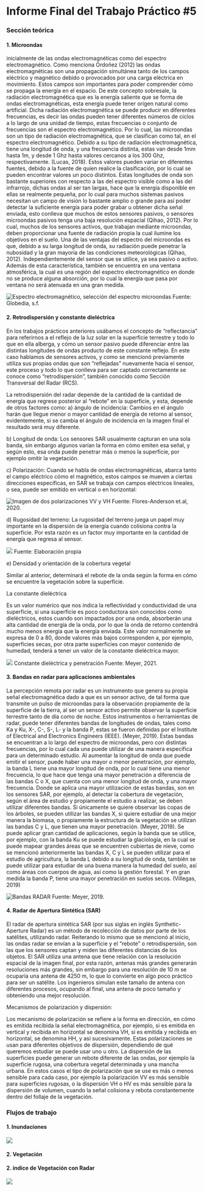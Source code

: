 <h1>Informe Final del Trabajo Práctico <strong>#5</strong></h1>

<h3>Sección teórica</h3>

<h4>1. Microondas</h4>
<p>inicialmente de las ondas electromagnéticas como del espectro electromagnético. Como menciona Ordoñez (2012) las ondas electromagnéticas son una propagación simultánea tanto de los campos eléctrico y magnético debido o provocados por una carga eléctrica en movimiento. Estos campos son importantes para poder comprender cómo se propaga la energía en el espacio.  De este concepto sobresale, la radiación electromagnética que es la energía saliente que se forma de ondas electromagnéticas, esta energía puede tener origen natural como artificial. Dicha radiación electromagnética se puede producir en diferentes frecuencias, es decir las ondas pueden tener diferentes números de ciclos a lo largo de una unidad de tiempo, estas frecuencias o conjunto de frecuencias son el espectro electromagnético.
Por lo cual, las microondas son un tipo de radiación electromagnética, que se clasifican como tal, en el espectro electromagnético. Debido a su tipo de radiación electromagnética, tiene una longitud de onda, y una frecuencia distinta, estas van desde 1mm hasta 1m, y desde 1 Ghz hasta valores cercanos a los 300 Ghz, respectivamente. (Lucas, 2018). Estos valores pueden variar en diferentes fuentes, debido a la fuente de quien realice la clasificación, por lo cual se pueden encontrar valores un poco distintos. Estas longitudes de onda son bastante superiores con respecto a las del espectro visible como a las del infrarrojo, dichas ondas al ser tan largas, hace que la energía disponible en ellas se realmente pequeña, por lo cual para muchos sistemas pasivos necesitan un campo de visión lo bastante amplio o grande para así poder detectar la suficiente energía para poder grabar u obtener dicha señal enviada, esto conlleva que muchos de estos sensores pasivos, o sensores microondas pasivos tenga una baja resolución espacial (Qihao, 2012).
Por lo cual, muchos de los sensores activos, que trabajan mediante microondas, deben proporcionar una fuente de radiación propia la cual ilumine los objetivos en el suelo. Una de las ventajas del espectro del microondas es que, debido a su larga longitud de onda, su radiación puede penetrar la nubosidad y la gran mayoría de las condiciones meteorológicas (Qihao, 2012). Independientemente del sensor que se utilice, ya sea pasivo o activo. Además de esta característica, también se encuentra en una ventana atmosférica, la cual es una región del espectro electromagnético en donde no se produce alguna absorción, por lo cual la energía que pasa por ventana no será atenuada en una gran medida. 
</p>

 <img src="https://github.com/David-young99/TP5/blob/6048aed410217c57cea4b495996608def113549d/fto_espectro1.jpg" alt="Espectro electromagnético, selección del espectro microondas"></img>
 Fuente: Globedia, s.f.
 
<h4>2. Retrodispersión  y constante dieléctrica</h4>
<p>En los trabajos prácticos anteriores usábamos el concepto de “reflectancia” para referirnos a el reflejo de la luz solar en la superficie terrestre y todo lo que en ella alberga, y cómo un sensor pasivo puede diferenciar entre las distintas longitudes de ondas producto de este constante reflejo. En este caso hablamos de sensores activos, y como se mencionó previamente utiliza sus propias ondas que son “reflejadas” nuevamente hacia el sensor, este proceso y todo lo que conlleva para ser captado correctamente se conoce como “retrodispersión”, también conocido como Sección Transversal del Radar (RCS). 

La retrodispersión del radar depende de la cantidad de la cantidad de energía que regrese posterior al “rebote” en la superficie, y esta, depende de otros factores como:
 a) ángulo de incidencia: Cambios en el ángulo harán que llegue menor o mayor cantidad de energía de retorno al sensor, evidentemente, si se cambia el ángulo de incidencia en la imagen final el resultado será muy diferente.

b) Longitud de onda: Los sensores SAR usualmente capturan en una sola banda, sin embargo algunos varían la forma en cómo emiten esa señal, y según esto, esa onda puede penetrar más o menos la superficie, por ejemplo omitir la vegetación. 

c) Polarización: Cuando se habla de ondas electromagnéticas, abarca tanto el campo eléctrico cómo el magnético, estos campos se mueven a ciertas direcciones específicas, en SAR se trabaja con campos eléctricos lineales, o sea, puede ser emitido en vertical o en horizontal:

 <img src="https://github.com/David-young99/TP5/blob/main/a.jpg" alt="Imagen de dos polarizaciones VV y VH"></img>
 Fuente: Flores-Anderson et.al, 2020.
 
d) Rugosidad del terreno: La rugosidad del terreno juega un papel muy importante en la dispersión de la energía cuando colisiona contra la superficie. Por esta razón es un factor muy importante en la cantidad de energía que regresa al sensor.


 <img src="https://github.com/David-young99/TP5/blob/main/b.jpg"></img>
 Fuente: Elaboración propia

e) Densidad y orientación de la cobertura vegetal

Similar al anterior, determinará el rebote de la onda según la forma en cómo se encuentre la vegetación sobre la superficie.


La constante dieléctrica

Es un valor numérico que nos indica la reflectividad y conductividad de una superficie, si una superficie es poco conductora son conocidos como dieléctricos, estos cuando son impactados por una onda, absorberán una alta cantidad de energía de la onda, por lo que la onda de retorno contendrá mucho menos energía que la energía enviada. Este valor normalmente se expresa de 0 a 80, donde valores más bajos corresponden a, por ejemplo, superficies secas, por otra parte superficies con mayor contenido de humedad, tenderá a tener un valor de la constante dieléctrica mayor.

 <img src="https://github.com/David-young99/TP5/blob/main/c.jpg"></img>
 Constante dieléctrica y penetración
Fuente: Meyer, 2021.

</p>

<h4>3. Bandas en radar para aplicaciones ambientales</h4>
<p>La percepción remota por radar es un instrumento que genera su propia señal electromagnética dado a que es un sensor activo, de tal forma que transmite un pulso de microondas para la observación propiamente de la superficie de la tierra, al ser un sensor activo permite observar la superficie terrestre tanto de día como de noche. Estos instrumentos o herramientas de radar, puede tener diferentes bandas de longitudes de ondas, tales como Ka y Ku, X-, C-, S-, L- y la banda P, estas se fueron definidas por el Institute of Electrical and Electronics Engineers (IEEE). (Meyer, 2019). Estas bandas se encuentran a lo largo del espectro de microondas, pero con distintas frecuencias, por lo cual cada una puede utilizar de una manera específica para un determinado estudio. Al aumentar la longitud de onda que puede emitir el sensor, puede haber una mayor o menor penetración, por ejemplo, la banda L tiene una mayor longitud de onda, por lo cual tiene una menor frecuencia, lo que hace que tenga una mayor penetración a diferencia de las bandas C o X, que cuenta con una menor longitud de onda, y una mayor frecuencia.
Donde se aplica una mayor utilización de estas bandas, son en los sensores SAR, por ejemplo, al detectar la cobertura de vegetación, según el área de estudio y propiamente el estudio a realizar, se deben utilizar diferentes bandas. Si únicamente se quiere observar las copas de los árboles, se pueden utilizar las bandas X, si quiere estudiar de una mejor manera la biomasa, o propiamente la estructura de la vegetación se utilizan las bandas C y L, que tienen una mayor penetración. (Meyer, 2019).
Se puede aplicar gran cantidad de aplicaciones, según la banda que se utilice, por ejemplo, con la banda Ku se puede estudiar la glaciología, en la cual se puede mapear grandes áreas que se encuentren cubiertas de nieve, como se mencionó anteriormente las bandas X, C y L se pueden utilizar para el estudio de agricultura, la banda L debido a su longitud de onda, también se puede utilizar para estudiar de una buena manera la humedad del suelo, así como áreas con cuerpos de agua, así como la gestión forestal. Y en gran medida la banda P, tiene una mayor penetración en suelos secos. (Villegas, 2019)
</p>
  <img src="https://github.com/David-young99/TP5/blob/6048aed410217c57cea4b495996608def113549d/Weyer.png" alt="Bandas RADAR"></img>
 Fuente: Meyer, 2019. 

<h4>4. Radar de Apertura Sintética (SAR)</h4>
<p>El radar de apertura sintética SAR (por sus siglas en inglés Synthetic-Aperture Radar) es un método de recolección de datos por parte de los satélites, utilizando radar. Reiterando lo mismo que se mencionó al inicio, las ondas radar se envían a la superficie y el “rebote” o retrodispersión, son las que los sensores captan y miden las diferentes distancias de los objetos.
El SAR utiliza una antena que tiene relación con la resolución espacial de la imagen final, por esta razón, antenas más grandes generarán resoluciones más grandes, sin embargo para una resolución de 10 m se ocuparía una antena de 4250 m, lo que lo convierte en algo poco práctico para ser un satélite. Los ingenieros simulan este tamaño de antena con diferentes procesos, ocupando al final, una antena de poco tamaño y obteniendo una mejor resolución.

Mecanismos de polarización y dispersión:

Los mecanismo de polarización se refiere a la forma en dirección, en cómo es emitida recibida la señal electromagnética, por ejemplo, si es emitida en vertical y recibida en horizontal se denomina VH, si es emitida y recibida en horizontal, se denomina HH, y así sucesivamente. Estas polarizaciones se usan para diferentes objetivos de dispersión, dependiendo de qué queremos estudiar se puede usar uno u otro.
La dispersión de las superficies puede generar un rebote diferente de las ondas, por ejemplo la superficie rugosa, una cobertura vegetal determinada y una mancha urbana. En estos casos el tipo de polarización que se use es más o menos sensible para cada caso, por ejemplo la polarización VV es más sensible para superficies rugosas, o la dispersión VH o HV es más sensible para la dispersión de volumen, cuando la señal colisiona y rebota constantemente dentro del follaje de la vegetación. 
</p>



<h3>Flujos de trabajo</h3>

<h4>1. Inundaciones</h4>
<img src="https://github.com/David-young99/TP5/blob/main/Diagrama%20en%20blanco.png"></img>
<h4>2. Vegetación</h4>

<h4>2. índice de Vegetación con Radar</h4>
<img src="https://github.com/David-young99/TP5/blob/6048aed410217c57cea4b495996608def113549d/Blank%20diagram%20(2).jpeg"></img>



